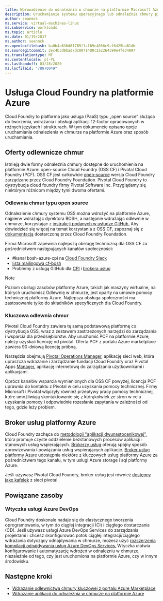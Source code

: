 ```yaml
---
title: Wprowadzenie do odnaleźnia w chmurze na platformie Microsoft Azure
description: Uruchamianie systemu operacyjnego lub odnaleźnia chmury pivotal na platformie Microsoft Azure
author: seanmck
ms.service: virtual-machines-linux
ms.subservice: workloads
ms.topic: article
ms.date: 01/19/2017
ms.author: seanmck
ms.openlocfilehash: ba0b4a636d8f785f1c169e4066c9cf6d25ba81db
ms.sourcegitcommit: 2ec4b3d0bad7dc0071400c2a2264399e4fe34897
ms.translationtype: MT
ms.contentlocale: pl-PL
ms.lasthandoff: 03/28/2020
ms.locfileid: "78970049"
---
```

# <a name="cloud-foundry-on-azure"></a>Usługa Cloud Foundry na platformie Azure

Cloud Foundry to platforma jako usługa (PaaS) typu „open source” służąca do tworzenia, wdrażania i obsługi aplikacji 12-factor opracowanych w różnych językach i strukturach. W tym dokumencie opisano opcje uruchamiania odnalezienia w chmurze na platformie Azure oraz sposób uruchamiania.

## <a name="cloud-foundry-offerings"></a>Oferty odlewnicze chmur

Istnieją dwie formy odnaleźnia chmury dostępne do uruchomienia na platformie Azure: open-source Cloud Foundry (OSS CF) i Pivotal Cloud Foundry (PCF). OSS CF jest całkowicie [open-source](https://github.com/cloudfoundry) wersja Cloud Foundry zarządzane przez Cloud Foundry Foundation. Pivotal Cloud Foundry to dystrybucja cloud foundry firmy Pivotal Software Inc. Przyglądamy się niektórym różnicom między tymi dwoma ofertami.

### <a name="open-source-cloud-foundry"></a>Odlewnia chmur typu open source

Odnalezienie chmury systemu OSS można wdrożyć na platformie Azure, najpierw wdrażając dyrektora BOSH, a następnie wdrażając odlewnie w chmurze, korzystając z [instrukcji podanych w usłudze GitHub.](https://github.com/cloudfoundry-incubator/bosh-azure-cpi-release/blob/master/docs/guidance.md) Aby dowiedzieć się więcej na temat korzystania z OSS CF, zapoznaj się z [dokumentacją](https://docs.cloudfoundry.org/) dostarczoną przez Cloud Foundry Foundation.

Firma Microsoft zapewnia najlepszą obsługę techniczną dla OSS CF za pośrednictwem następujących kanałów społeczności:

- #<a name="bosh-azure-cpi-channel-on-cloud-foundry-slack"></a>kanał bosh-azure-cpi na [Cloud Foundry Slack](https://slack.cloudfoundry.org/)
- [lista mailingowa cf-bosh](https://lists.cloudfoundry.org/pipermail/cf-bosh)
- Problemy z usługą GitHub dla [CPI](https://github.com/cloudfoundry-incubator/bosh-azure-cpi-release/issues) i [brokera usług](https://github.com/Azure/meta-azure-service-broker/issues)

>[!NOTE]
> Poziom obsługi zasobów platformy Azure, takich jak maszyny wirtualne, na których uruchomisz Odlewnię w chmurze, jest oparty na umowie pomocy technicznej platformy Azure. Najlepsza obsługa społeczności ma zastosowanie tylko do składników specyficznych dla Cloud Foundry.

### <a name="pivotal-cloud-foundry"></a>Kluczowa odlewnia chmur

Pivotal Cloud Foundry zawiera tę samą podstawową platformę co dystrybucja OSS, wraz z zestawem zastrzeżonych narzędzi do zarządzania i wsparcia dla przedsiębiorstw. Aby uruchomić PCF na platformie Azure, należy uzyskać licencję od pivotal. Oferta PCF z portalu Azure marketplace zawiera 90-dniową licencję próbną.

Narzędzia obejmują [Pivotal Operations Manager](https://docs.pivotal.io/pivotalcf/customizing/), aplikację sieci web, która upraszcza wdrażanie i zarządzanie fundacji Cloud Foundry oraz Pivotal Apps [Manager](https://docs.pivotal.io/pivotalcf/console/), aplikację internetową do zarządzania użytkownikami i aplikacjami.

Oprócz kanałów wsparcia wymienionych dla OSS CF powyżej, licencja PCF uprawnia do kontaktu z Pivotal w celu uzyskania pomocy technicznej. Firmy Microsoft i Pivotal włączyły również przepływy pracy pomocy technicznej, które umożliwiają skontaktowanie się z którąkolwiek ze stron w celu uzyskania pomocy i odpowiednie rozesłanie zapytania w zależności od tego, gdzie leży problem.

## <a name="azure-service-broker"></a>Broker usług platformy Azure

Cloud Foundry zachęca do [metodologii "aplikacji dwunastocenikowej",](https://12factor.net/) która promuje czyste oddzielenie bezstanowych procesów aplikacji i stanowych usług wspierających. [Brokerzy usług](https://docs.cloudfoundry.org/services/api.html) oferują spójny sposób aprowizowania i powiązania usług wspierających aplikacje. [Broker usług platformy Azure](https://github.com/Azure/meta-azure-service-broker) udostępnia niektóre z kluczowych usług platformy Azure za pośrednictwem tego kanału, w tym usługi Azure storage i sql platformy Azure.

Jeśli używasz Pivotal Cloud Foundry, broker usług jest również [dostępny jako kafelek](https://docs.pivotal.io/azure-sb/installing.html) z sieci pivotal.

## <a name="related-resources"></a>Powiązane zasoby

### <a name="azure-devops-services-plugin"></a>Wtyczka usługi Azure DevOps

Cloud Foundry doskonale nadaje się do elastycznego tworzenia oprogramowania, w tym do ciągłej integracji (CI) i ciągłego dostarczania (CD). Jeśli używasz usługi Azure DevOps Services do zarządzania projektami i chcesz skonfigurować potok ciągłej integracji/ciągłego wdrażania dotyczący odnajdywania w chmurze, możesz użyć [rozszerzenia kompilacji odnajdywania usług Azure DevOps Services.](https://marketplace.visualstudio.com/items?itemName=ms-vsts.cloud-foundry-build-extension) Wtyczka ułatwia konfigurowanie i automatyzację wdrożeń w odnaleźniu w chmurze, niezależnie od tego, czy jest uruchomiona na platformie Azure, czy w innym środowisku.

## <a name="next-steps"></a>Następne kroki

- [Wdrażanie odlewnictwa chmury kluczowej z portalu Azure Marketplace](https://azure.microsoft.com/marketplace/partners/pivotal/pivotal-cloud-foundryazure-pcf/)
- [Wdrażanie aplikacji do odnaleźnia w chmurze na platformie Azure](./cloudfoundry-deploy-your-first-app.md)
